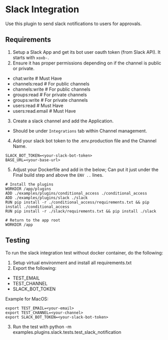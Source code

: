 # Slack Integration
Use this plugin to send slack notifications to users for approvals.

## Requirements
1. Setup a Slack App and get its bot user oauth token (from Slack API). It starts with `xoxb-`.
2. Ensure it has proper permissions depending on if the channel is public or private. 

- chat:write        # Must Have
- channels:read     # For public channels
- channels:write    # For public channels
- groups:read       # For private channels
- groups:write      # For private channels
- users:read        # Must Have
- users:read.email  # Must Have


3. Create a slack channel and add the Application.
- Should be under `Integrations` tab within Channel management.

4. Add your slack bot token to the .env.production file and the Channel Name.
```
SLACK_BOT_TOKEN=<your-slack-bot-token>
BASE_URL=<your-base-url>
``` 

5. Adjust your Dockerfile and add in the below; Can put it just under the Final build step and above the `ENV ..` lines.
```
# Install the plugins
WORKDIR /app/plugins
ADD ./examples/plugins/conditional_access ./conditional_access
ADD ./examples/plugins/slack ./slack
RUN pip install -r ./conditional_access/requirements.txt && pip install ./conditional_access
RUN pip install -r ./slack/requirements.txt && pip install ./slack

# Return to the app root
WORKDIR /app
```


## Testing
To run the slack integration test without docker container, do the following:
1. Setup virtual environment and install all requirements.txt
2. Export the following:
- TEST_EMAIL
- TEST_CHANNEL
- SLACK_BOT_TOKEN

Example for MacOS:
```
export TEST_EMAIL=<your-email>
export TEST_CHANNEL=<your-channel>
export SLACK_BOT_TOKEN=<your-slack-bot-token>
```
3. Run the test with python -m examples.plugins.slack.tests.test_slack_notification
